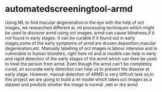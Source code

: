 # automatedscreeningtool-armd

Using ML to find macular degeneration in the eye with the help of oct images, we researched different ai, ml processing techniques which might be used to discover armd using oct images. armd can cause blindness,if it not found in early stages. It can be curable if it found out in early stages,some of the early symptoms of armd are drusen deposition,macular degeneration,etc. Manually labelling of oct images is labour intensive and is vulnerable to human blunders, right here ml and ai models can help in early and rapid detection of the early stages of the armd which can then be used to treat the person from armd. Even though the armd can't be completely cured, an accurate early detection can help us to prevent the disease at early stage. However, manual detection of ARMD is very diffcult task so,In this project we are going to build a ml model which takes oct images as a dataset and predicts wheher the image is normal ,wet or dry armd
